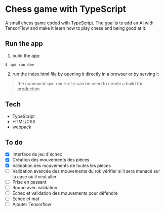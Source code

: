 # Chess game with TypeScript
A small chess game coded with TypeScript. The goal is to add an AI with TensorFlow and make it learn how to play chess and being good at it.

## Run the app
1. build the app:
```shell
$ npm run dev
```
2. run the index.html file by opening it directly in a browser or by serving it
> the command `npm run build` can be used to create a build for production

## Tech
- TypeScript
- HTML/CSS
- webpack

## To do
- [x] Interface du jeu d'échec
- [x] Création des mouvements des pièces
- [x] Validation des mouvements de toutes les pièces
- [ ] Validation avancée des mouvements du roi: vérifier si il sera menacé sur la case où il veut aller
- [ ] Prise en passant
- [ ] Roque avec validation
- [ ] Échec et validation des mouvements pour défendre
- [ ] Échec et mat
- [ ] Ajouter Tensorflow